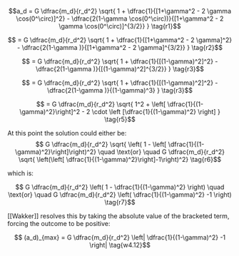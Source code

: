 $$a_d = G \dfrac{m_d}{r_d^2} 
\sqrt{
1 +
\dfrac{1}{[1+\gamma^2 - 2 \gamma \cos(0^\circ)]^2} -
\dfrac{2(1-\gamma \cos(0^\circ))}{[1+\gamma^2 - 2 \gamma \cos(0^\circ)]^{3/2}}
} \tag{r1}$$

$$ = G \dfrac{m_d}{r_d^2} 
\sqrt{
1 +
\dfrac{1}{[1+\gamma^2 - 2 \gamma]^2} -
\dfrac{2(1-\gamma )}{[1+\gamma^2 - 2 \gamma]^{3/2}}
}  
\tag{r2}$$

$$ = G \dfrac{m_d}{r_d^2} 
\sqrt{
1 +
\dfrac{1}{[(1-\gamma)^2]^2} -
\dfrac{2(1-\gamma )}{[(1-\gamma)^2]^{3/2}}
}  
\tag{r3}$$

$$ = G \dfrac{m_d}{r_d^2} 
\sqrt{
1 +
\dfrac{1}{[(1-\gamma)^2]^2} -
\dfrac{2(1-\gamma )}{(1-\gamma)^3}
}  
\tag{r3}$$

$$ = G \dfrac{m_d}{r_d^2} 
\sqrt{
1^2 +
\left[ \dfrac{1}{(1-\gamma)^2}\right]^2 -
2 \cdot \left [\dfrac{1}{(1-\gamma)^2} \right]
}  
\tag{r5}$$


At this point the solution could either be:
$$ G \dfrac{m_d}{r_d^2} 
\sqrt{ \left( 1 - \left[ \dfrac{1}{(1-\gamma)^2}\right]\right)^2} 
\quad \text{or} \quad
G \dfrac{m_d}{r_d^2} 
\sqrt{ \left(\left[ \dfrac{1}{(1-\gamma)^2}\right]-1\right)^2} 
\tag{r6}$$

which is:

$$ G \dfrac{m_d}{r_d^2} 
\left( 1 - \dfrac{1}{(1-\gamma)^2} \right) 
\quad \text{or} \quad
G \dfrac{m_d}{r_d^2} 
\left( \dfrac{1}{(1-\gamma)^2} -1 \right) 
\tag{r7}$$

[[Wakker]] resolves this by taking the absolute value of the bracketed term, forcing the outcome to be positive:

$$ (a_d)_{max} = G \dfrac{m_d}{r_d^2} 
\left| \dfrac{1}{(1-\gamma)^2} -1 \right| 
\tag{w4.12}$$